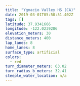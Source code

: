 ```yaml
---
title: "Ygnacio Valley HS (CA)"
date: 2019-03-01T05:50:51.402Z
tags: []
latitude: 37.9341666
longitude: -122.0239286
elevation_meters: 30
distance_meters: 400
lap_lanes: 8
home_lanes: 8
surface_type: artificial
colors:
  - red
turn_diameter_meters: 63.02
turn_radius_b_meters: 32.41
steeple_water_location: n/a
---
```


